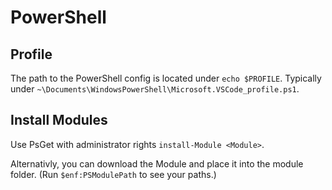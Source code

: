 # PowerShell
## Profile
The path to the PowerShell config is located under `echo $PROFILE`. Typically under `~\Documents\WindowsPowerShell\Microsoft.VSCode_profile.ps1`.

## Install Modules
Use PsGet with administrator rights `install-Module <Module>`.

Alternativly, you can download the Module and place it into the module folder. (Run `$enf:PSModulePath` to see your paths.)